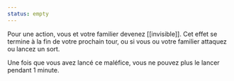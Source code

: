 ```yaml
---
status: empty
---
```

Pour une action, vous et votre familier devenez [[invisible]]. Cet effet se termine à la fin de votre prochain tour, ou si vous ou votre familier attaquez ou lancez un sort.

Une fois que vous avez lancé ce maléfice, vous ne pouvez plus le lancer pendant 1 minute.
